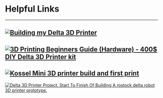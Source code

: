 # Helpful Links
---
[![Building my Delta 3D Printer](http://img.youtube.com/vi/ua2QKV8V234/hqdefault.jpg)](https://www.youtube.com/watch?v=ua2QKV8V234)
---
[![3D Printing Beginners Guide (Hardware) - 400$ DIY Delta 3D Printer kit](http://img.youtube.com/vi/VjOGB6U_amY/hqdefault.jpg)](https://www.youtube.com/watch?v=VjOGB6U_amY)
---
[![Kossel Mini 3D printer build and first print](http://img.youtube.com/vi/0BGcMdmE15I/hqdefault.jpg)](https://www.youtube.com/watch?v=0BGcMdmE15I)
---
[![Delta 3D Printer Project. Start To Finish Of Building A rostock delta robot 3D printer prototype.](http://img.youtube.com/vi/EbBbbgnwkho/hqdefault.jpg)](https://www.youtube.com/watch?v=EbBbbgnwkho)
